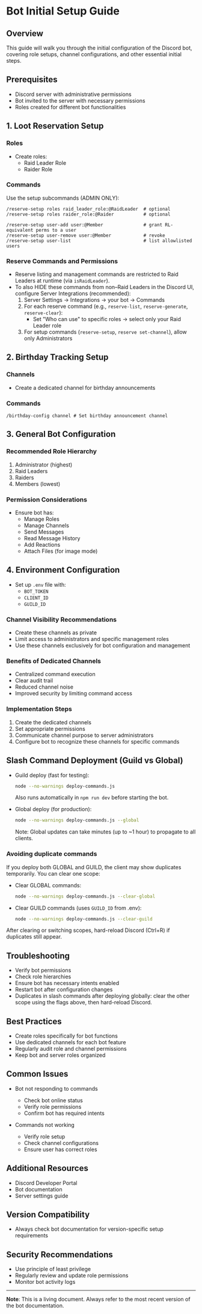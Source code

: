 # Bot Initial Setup Guide

## Overview
This guide will walk you through the initial configuration of the Discord bot, covering role setups, channel configurations, and other essential initial steps.

## Prerequisites
- Discord server with administrative permissions
- Bot invited to the server with necessary permissions
- Roles created for different bot functionalities

## 1. Loot Reservation Setup
### Roles
- Create roles:
  * Raid Leader Role
  * Raider Role

### Commands
Use the setup subcommands (ADMIN ONLY):
```
/reserve-setup roles raid_leader_role:@RaidLeader  # optional
/reserve-setup roles raider_role:@Raider           # optional

/reserve-setup user-add user:@Member               # grant RL-equivalent perms to a user
/reserve-setup user-remove user:@Member            # revoke
/reserve-setup user-list                           # list allowlisted users
```

### Reserve Commands and Permissions
- Reserve listing and management commands are restricted to Raid Leaders at runtime (via `isRaidLeader`).
- To also HIDE these commands from non–Raid Leaders in the Discord UI, configure Server Integrations (recommended):
  1. Server Settings → Integrations → your bot → Commands
  2. For each reserve command (e.g., `reserve-list`, `reserve-generate`, `reserve-clear`):
     - Set "Who can use" to specific roles → select only your Raid Leader role
  3. For setup commands (`reserve-setup`, `reserve set-channel`), allow only Administrators

## 2. Birthday Tracking Setup
### Channels
- Create a dedicated channel for birthday announcements

### Commands
```
/birthday-config channel # Set birthday announcement channel
```

## 3. General Bot Configuration

### Recommended Role Hierarchy
1. Administrator (highest)
2. Raid Leaders
3. Raiders
4. Members (lowest)

### Permission Considerations
- Ensure bot has:
  * Manage Roles
  * Manage Channels
  * Send Messages
  * Read Message History
  * Add Reactions
  * Attach Files (for image mode)

## 4. Environment Configuration
- Set up `.env` file with:
  * `BOT_TOKEN`
  * `CLIENT_ID`
  * `GUILD_ID`

### Channel Visibility Recommendations
- Create these channels as private
- Limit access to administrators and specific management roles
- Use these channels exclusively for bot configuration and management

### Benefits of Dedicated Channels
- Centralized command execution
- Clear audit trail
- Reduced channel noise
- Improved security by limiting command access

### Implementation Steps
1. Create the dedicated channels
2. Set appropriate permissions
3. Communicate channel purpose to server administrators
4. Configure bot to recognize these channels for specific commands

## Slash Command Deployment (Guild vs Global)
- Guild deploy (fast for testing):
  ```bash
  node --no-warnings deploy-commands.js
  ```
  Also runs automatically in `npm run dev` before starting the bot.

- Global deploy (for production):
  ```bash
  node --no-warnings deploy-commands.js --global
  ```
  Note: Global updates can take minutes (up to ~1 hour) to propagate to all clients.

### Avoiding duplicate commands
If you deploy both GLOBAL and GUILD, the client may show duplicates temporarily. You can clear one scope:

- Clear GLOBAL commands:
  ```bash
  node --no-warnings deploy-commands.js --clear-global
  ```
- Clear GUILD commands (uses `GUILD_ID` from .env):
  ```bash
  node --no-warnings deploy-commands.js --clear-guild
  ```
After clearing or switching scopes, hard-reload Discord (Ctrl+R) if duplicates still appear.

## Troubleshooting
- Verify bot permissions
- Check role hierarchies
- Ensure bot has necessary intents enabled
- Restart bot after configuration changes
- Duplicates in slash commands after deploying globally: clear the other scope using the flags above, then hard-reload Discord.

## Best Practices
- Create roles specifically for bot functions
- Use dedicated channels for each bot feature
- Regularly audit role and channel permissions
- Keep bot and server roles organized

## Common Issues
- Bot not responding to commands
  * Check bot online status
  * Verify role permissions
  * Confirm bot has required intents

- Commands not working
  * Verify role setup
  * Check channel configurations
  * Ensure user has correct roles

## Additional Resources
- Discord Developer Portal
- Bot documentation
- Server settings guide

## Version Compatibility
- Always check bot documentation for version-specific setup requirements

## Security Recommendations
- Use principle of least privilege
- Regularly review and update role permissions
- Monitor bot activity logs

---

**Note**: This is a living document. Always refer to the most recent version of the bot documentation.
